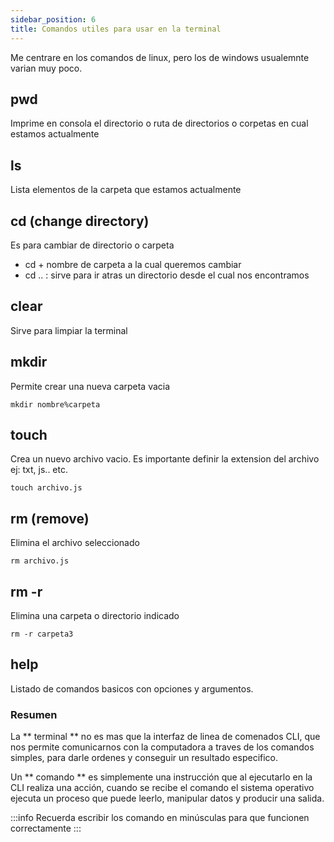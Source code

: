 ```yaml
---
sidebar_position: 6
title: Comandos utiles para usar en la terminal
---
```


Me centrare en los comandos de linux, pero los de windows usualemnte varian muy poco.

## pwd
Imprime en consola el directorio o ruta de directorios o corpetas en cual estamos actualmente

## ls
Lista elementos de la carpeta que estamos actualmente

## cd (change directory)
Es para cambiar de directorio o carpeta

- cd + nombre de carpeta a la cual queremos cambiar
- cd .. : sirve para ir atras un directorio desde el cual nos encontramos

## clear
Sirve para limpiar la terminal

## mkdir
Permite crear una nueva carpeta vacia
```
mkdir nombre%carpeta
```
## touch
Crea un nuevo archivo vacio. Es importante definir la extension del archivo ej: txt, js.. etc.
```
touch archivo.js
```
## rm (remove)
Elimina el archivo seleccionado
```
rm archivo.js
```
## rm -r 
Elimina una carpeta o directorio indicado
```
rm -r carpeta3
```

## help
Listado de comandos basicos con opciones y argumentos.

### Resumen
La ** terminal ** no es mas que la interfaz de linea de comenados CLI, que nos permite comunicarnos con la computadora a traves de los comandos simples, para darle ordenes y conseguir un resultado especifico. 

Un ** comando ** es simplemente una instrucción que al ejecutarlo en la CLI realiza una acción, cuando se recibe el comando el sistema operativo ejecuta un proceso que puede leerlo, manipular datos y producir una salida.

:::info
Recuerda escribir los comando en minúsculas para que funcionen correctamente
:::




